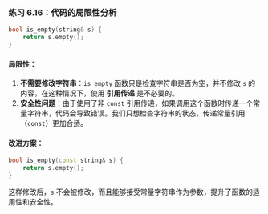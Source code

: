 ### 练习 6.16：代码的局限性分析

```cpp
bool is_empty(string& s) { 
    return s.empty(); 
}
```

#### 局限性：
1. **不需要修改字符串**：`is_empty` 函数只是检查字符串是否为空，并不修改 `s` 的内容。在这种情况下，使用 **引用传递** 是不必要的。
2. **安全性问题**：由于使用了非 `const` 引用传递，如果调用这个函数时传递一个常量字符串，代码会导致错误。我们只想检查字符串的状态，传递常量引用（`const`）更加合适。

#### 改进方案：

```cpp
bool is_empty(const string& s) {
    return s.empty();
}
```

这样修改后，`s` 不会被修改，而且能够接受常量字符串作为参数，提升了函数的适用性和安全性。

